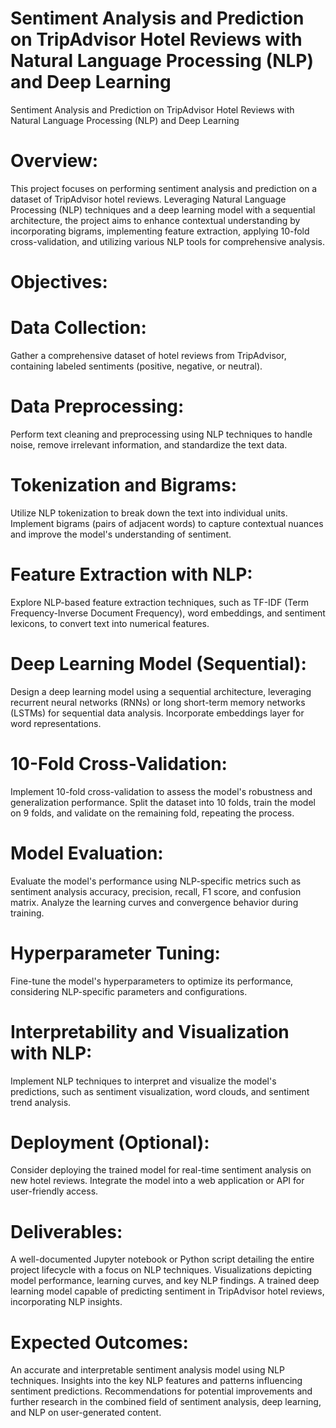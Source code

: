 # Sentiment Analysis and Prediction on TripAdvisor Hotel Reviews with Natural Language Processing (NLP) and Deep Learning
Sentiment Analysis and Prediction on TripAdvisor Hotel Reviews with Natural Language Processing (NLP) and Deep Learning

# Overview:
This project focuses on performing sentiment analysis and prediction on a dataset of TripAdvisor hotel reviews. Leveraging Natural Language Processing (NLP) techniques and a deep learning model with a sequential architecture, the project aims to enhance contextual understanding by incorporating bigrams, implementing feature extraction, applying 10-fold cross-validation, and utilizing various NLP tools for comprehensive analysis.

# Objectives:

# Data Collection:
Gather a comprehensive dataset of hotel reviews from TripAdvisor, containing labeled sentiments (positive, negative, or neutral).

# Data Preprocessing:
Perform text cleaning and preprocessing using NLP techniques to handle noise, remove irrelevant information, and standardize the text data.

# Tokenization and Bigrams:
Utilize NLP tokenization to break down the text into individual units.
Implement bigrams (pairs of adjacent words) to capture contextual nuances and improve the model's understanding of sentiment.

# Feature Extraction with NLP:
Explore NLP-based feature extraction techniques, such as TF-IDF (Term Frequency-Inverse Document Frequency), word embeddings, and sentiment lexicons, to convert text into numerical features.

# Deep Learning Model (Sequential):
Design a deep learning model using a sequential architecture, leveraging recurrent neural networks (RNNs) or long short-term memory networks (LSTMs) for sequential data analysis. Incorporate embeddings layer for word representations.

# 10-Fold Cross-Validation:
Implement 10-fold cross-validation to assess the model's robustness and generalization performance.
Split the dataset into 10 folds, train the model on 9 folds, and validate on the remaining fold, repeating the process.

# Model Evaluation:
Evaluate the model's performance using NLP-specific metrics such as sentiment analysis accuracy, precision, recall, F1 score, and confusion matrix.
Analyze the learning curves and convergence behavior during training.

# Hyperparameter Tuning:
Fine-tune the model's hyperparameters to optimize its performance, considering NLP-specific parameters and configurations.

# Interpretability and Visualization with NLP:
Implement NLP techniques to interpret and visualize the model's predictions, such as sentiment visualization, word clouds, and sentiment trend analysis.

# Deployment (Optional):
Consider deploying the trained model for real-time sentiment analysis on new hotel reviews.
Integrate the model into a web application or API for user-friendly access.

# Deliverables:
A well-documented Jupyter notebook or Python script detailing the entire project lifecycle with a focus on NLP techniques.
Visualizations depicting model performance, learning curves, and key NLP findings.
A trained deep learning model capable of predicting sentiment in TripAdvisor hotel reviews, incorporating NLP insights.

# Expected Outcomes:
An accurate and interpretable sentiment analysis model using NLP techniques.
Insights into the key NLP features and patterns influencing sentiment predictions.
Recommendations for potential improvements and further research in the combined field of sentiment analysis, deep learning, and NLP on user-generated content.
